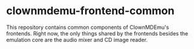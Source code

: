 # clownmdemu-frontend-common

This repository contains common components of ClownMDEmu's frontends. Right
now, the only things shared by the frontends besides the emulation core are the
audio mixer and CD image reader.
